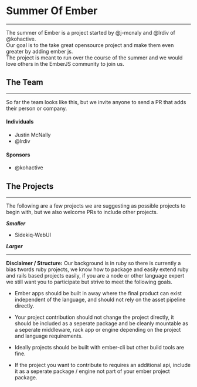 # Summer Of Ember
---

The summer of Ember is a project started by @j-mcnaly and @lrdiv of @kohactive.  
Our goal is to the take great opensource project and make them even greater by adding ember js.  
The project is meant to run over the course of the summer and we would love others in the EmberJS community to join us.



## The Team
---
So far the team looks like this, but we invite anyone to send a PR that adds their person or company.



#### Individuals


- Justin McNally 
- @lrdiv


#### Sponsors

- @kohactive


## The Projects
---
The following are a few projects we are suggesting as possible projects to begin with, but we also welcome PRs to include other projects.



***Smaller***
  
- Sidekiq-WebUI



***Larger***

---
**Disclaimer / Structure:**
Our background is in ruby so there is currently a bias twords ruby projects, we know how to package and easily extend ruby and rails based projects easily, if you are a node or other language expert we still want you to participate but strive to meet the following goals.

- Ember apps should be built in away where the final product can exist independent of the language, and should not rely on the asset pipeline directly.

- Your project contribution should not change the project directly, it should be included as a seperate package and be cleanly mountable as a seperate middleware, rack app or engine depending on the project and language requirements.

- Ideally projects should be built with ember-cli but other build tools are fine.

- If the project you want to contribute to requires an additional api, include it as a seperate package / engine not part of your ember project package.